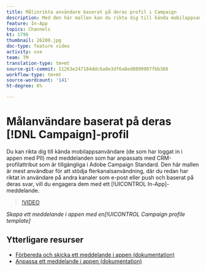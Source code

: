 ```yaml
---
title: Målinrikta användare baserat på deras profil i Campaign
description: Med den här mallen kan du rikta dig till kända mobilappsanvändare med meddelanden som är anpassade med CRM-profilattribut som finns i Adobe Campaign Standard (ACS).
feature: In-App
topics: Channels
kt: 1796
thumbnail: 26200.jpg
doc-type: feature video
activity: use
team: TM
translation-type: tm+mt
source-git-commit: 11263e247184ddc6a8e3df6a8ed0899907fbb366
workflow-type: tm+mt
source-wordcount: '141'
ht-degree: 6%

---
```



# Målanvändare baserat på deras [!DNL Campaign]-profil

Du kan rikta dig till kända mobilappsanvändare (de som har loggat in i appen med PII) med meddelanden som har anpassats med CRM-profilattribut som är tillgängliga i Adobe Campaign Standard. Den här mallen är mest användbar för att stödja flerkanalsanvändning, där du redan har riktat in användare på andra kanaler som e-post eller push och baserat på deras svar, vill du engagera dem med ett [!UICONTROL In-App]-meddelande.

>[!VIDEO](https://video.tv.adobe.com/v/26200?quality=12)

*Skapa ett meddelande i appen med en[!UICONTROL Campaign profile template]*

## Ytterligare resurser

* [Förbereda och skicka ett meddelande i appen (dokumentation)](https://docs.adobe.com/content/help/en/campaign-standard/using/communication-channels/in-app-messaging/preparing-and-sending-an-in-app-message.html)
* [Anpassa ett meddelande i appen (dokumentation)](https://docs.adobe.com/content/help/en/campaign-standard/using/communication-channels/in-app-messaging/customizing-an-in-app-message.html)
